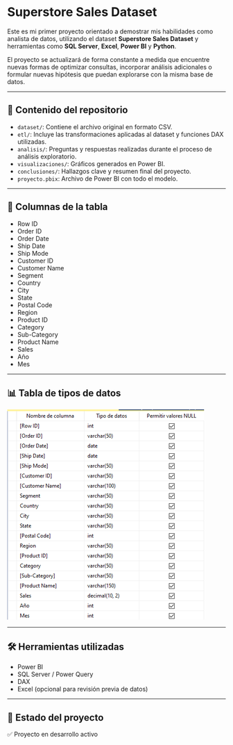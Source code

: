 # Superstore Sales Dataset

Este es mi primer proyecto orientado a demostrar mis habilidades como analista de datos, utilizando el dataset **Superstore Sales Dataset** y herramientas como **SQL Server**, **Excel**, **Power BI** y **Python**.

El proyecto se actualizará de forma constante a medida que encuentre nuevas formas de optimizar consultas, incorporar análisis adicionales o formular nuevas hipótesis que puedan explorarse con la misma base de datos.

---

## 📁 Contenido del repositorio

- `dataset/`: Contiene el archivo original en formato CSV.
- `etl/`: Incluye las transformaciones aplicadas al dataset y funciones DAX utilizadas.
- `analisis/`: Preguntas y respuestas realizadas durante el proceso de análisis exploratorio.
- `visualizaciones/`: Gráficos generados en Power BI.
- `conclusiones/`: Hallazgos clave y resumen final del proyecto.
- `proyecto.pbix`: Archivo de Power BI con todo el modelo.

---
## 📁 Columnas de la tabla
- Row ID  
- Order ID  
- Order Date  
- Ship Date  
- Ship Mode  
- Customer ID  
- Customer Name  
- Segment  
- Country  
- City  
- State  
- Postal Code  
- Region  
- Product ID  
- Category  
- Sub-Category  
- Product Name  
- Sales
- Año
- Mes 

---
## 📊 Tabla de tipos de datos 

![Tabla de tipos de datos](dataset/tabla-de-tipos-datos)


---

## 🛠️ Herramientas utilizadas

- Power BI
- SQL Server / Power Query
- DAX
- Excel (opcional para revisión previa de datos)

---

## 📌 Estado del proyecto

✅ Proyecto en desarrollo activo  
